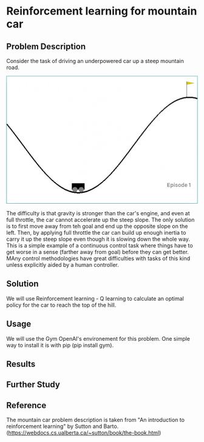 # Reinforcement learning for mountain car

## Problem Description
Consider the task of driving an underpowered car up a steep mountain road. 

![alt text](mountaincar.png "Mountain Car environment")

The difficulty is that gravity is stronger than the car's engine, and even at full throttle, the car cannot accelerate up the steep slope. The only solution is to first move away from teh goal and end up the opposite slope on the left. Then, by applying full throttle the car can build up enough inertia to carry it up the steep slope even though it is slowing down the whole way. This is a simple example of a continuous control task where things have to get worse in a sense (farther away from goal) before they can get better. MAny control methodologies have great difficulties with tasks of this kind unless explicitly aided by a human controller. 

## Solution
We will use Reinforcement learning - Q learning to calculate an optimal policy for the car to reach the top of the hill.

## Usage
We will use the Gym OpenAI's environement for this problem. One simple way to install it is with pip (pip install gym).


## Results

## Further Study



## Reference
The mountain car problem description is taken from "An introduction to reinforcement learning" by Sutton and Barto. (https://webdocs.cs.ualberta.ca/~sutton/book/the-book.html)
